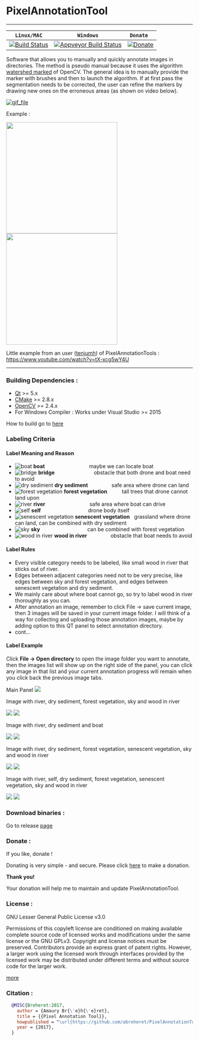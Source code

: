 PixelAnnotationTool
============================

-----------------
| **` Linux/MAC `** | **` Windows `** | **` Donate  `** | 
|-----------------|---------------------|---------------------|
| [![Build Status](https://api.travis-ci.org/abreheret/PixelAnnotationTool.svg?branch=master)](https://travis-ci.org/abreheret/PixelAnnotationTool) | [![Appveyor Build Status](https://img.shields.io/appveyor/ci/abreheret/pixelannotationtool.svg)](https://ci.appveyor.com/project/abreheret/pixelannotationtool) |  [![Donate](https://img.shields.io/badge/Donate-PayPal-green.svg)](https://www.paypal.com/cgi-bin/webscr?cmd=_s-xclick&hosted_button_id=8K79VKWBS7352) |



Software that allows you to manually and quickly annotate images in directories.
The method is pseudo manual because it uses the algorithm [watershed marked](http://docs.opencv.org/3.1.0/d7/d1b/group__imgproc__misc.html#ga3267243e4d3f95165d55a618c65ac6e1) of OpenCV. The general idea is to manually provide the marker with brushes and then to launch the algorithm. If at first pass the segmentation needs to be corrected, the user can refine the markers by drawing new ones on the erroneous areas (as shown on video below).

[![gif_file](giphy.gif)](https://youtu.be/wxi2dInWDnI)

Example :

<img src="https://raw.githubusercontent.com/abreheret/PixelAnnotationTool/master/images_test/Abbey_Road.jpg" width="300"/> <img src="https://raw.githubusercontent.com/abreheret/PixelAnnotationTool/master/images_test/Abbey_Road_color_mask.png" width="300"/>

Little example from an user ([tenjumh](https://github.com/tenjumh/Pixel-Annotation-Tool)) of PixelAnnotationTools : https://www.youtube.com/watch?v=tX-xcg5wY4U

----------

### Building Dependencies :
* [Qt](https://www.qt.io/download-open-source/)  >= 5.x
* [CMake](https://cmake.org/download/) >= 2.8.x 
* [OpenCV](http://opencv.org/releases.html) >= 2.4.x 
* For Windows Compiler : Works under Visual Studio >= 2015

How to build go to [here](scripts_to_build)

### Labeling Criteria
#### Label Meaning and Reason
* ![boat](https://via.placeholder.com/15/0033FF/000000?text=+) **boat** &emsp;&emsp;&emsp;&emsp;&emsp;&emsp;&emsp;&emsp; maybe we can locate boat
* ![bridge](https://via.placeholder.com/15/922b21/000000?text=+) **bridge**  &emsp;&emsp;&emsp;&emsp;&emsp;&emsp;&emsp; obstacle that both drone and boat need to avoid
* ![dry sediment](https://via.placeholder.com/15/f4d03f/000000?text=+) **dry sediment** &emsp;&emsp;&emsp;&emsp; safe area where drone can land
* ![forest vegetation](https://via.placeholder.com/15/2ecc71/000000?text=+) **forest vegetation** &emsp;&emsp;&nbsp; tall trees that drone cannot land upon
* ![river](https://via.placeholder.com/15/9b59b6/000000?text=+) **river** &emsp;&emsp;&emsp;&emsp;&emsp;&emsp;&emsp;&emsp; safe area where boat can drive
* ![self](https://via.placeholder.com/15/000000/000000?text=+) **self** &emsp;&emsp;&emsp;&emsp;&emsp;&emsp;&emsp;&emsp;&nbsp;&nbsp; drone body itself
* ![senescent vegetation](https://via.placeholder.com/15/e67e22/000000?text=+) **senescent vegetation** &nbsp; grassland where drone can land, can be combined with dry sediment
* ![sky](https://via.placeholder.com/15/85c1e9/000000?text=+) **sky** &emsp;&emsp;&emsp;&emsp;&emsp;&emsp;&emsp;&emsp;&nbsp;&nbsp; can be combined with forest vegetation
* ![wood in river](https://via.placeholder.com/15/784212/000000?text=+) **wood in river** &emsp;&emsp;&emsp;&emsp; obstacle that boat needs to avoid

#### Label Rules
* Every visible category needs to be labeled, like small wood in river that sticks out of river.
* Edges between adjacent categories need not to be very precise, like edges between sky and forest vegetation, and edges between senescent vegetation and dry sediment.
* We mainly care about where boat cannot go, so try to label wood in river thoroughly as you can.
* After annotation an image, remember to click File  ->  save current image, then 3 images will be saved in your current image folder. I will think of a way for collecting and uploading those annotation images, maybe by adding option to this QT panel to select annotation directory.
* cont...

#### Label Example
Click **File  -> Open directory**  to open the image folder you want to annotate, then the images list will show up on the right side of the panel, you can click any image in that list and your current annotation progress will remain when you click back the previous image tabs. 

Main Panel
<img src="https://raw.githubusercontent.com/EdisonPricehan/PixelAnnotationTool/master/images_test/mail%20panel.png">

Image with river, dry sediment, forest vegetation, sky and wood in river

<img src="https://raw.githubusercontent.com/EdisonPricehan/PixelAnnotationTool/master/images_test/wildcat-example-1.jpg"/> 
<img src="https://raw.githubusercontent.com/EdisonPricehan/PixelAnnotationTool/master/images_test/wildcat-example-1-labeled.png"/>

Image with river, dry sediment and boat

<img src="https://raw.githubusercontent.com/EdisonPricehan/PixelAnnotationTool/master/images_test/wildcat-example-2.jpg"/>
<img src="https://raw.githubusercontent.com/EdisonPricehan/PixelAnnotationTool/master/images_test/wildcat-example-2-labeled.png"/>

Image with river, dry sediment, forest vegetation, senescent vegetation, sky and wood in river

<img src="https://raw.githubusercontent.com/EdisonPricehan/PixelAnnotationTool/master/images_test/wildcat-example-3.jpg"/> 
<img src="https://raw.githubusercontent.com/EdisonPricehan/PixelAnnotationTool/master/images_test/wildcat-example-3-labeled.png"/>

Image with river, self, dry sediment, forest vegetation, senescent vegetation, sky and wood in river

<img src="https://raw.githubusercontent.com/EdisonPricehan/PixelAnnotationTool/master/images_test/wildcat-example-4.jpg"/>
<img src="https://raw.githubusercontent.com/EdisonPricehan/PixelAnnotationTool/master/images_test/wildcat-example-4-labeled.png"/>

### Download binaries :
Go to release [page](https://github.com/abreheret/PixelAnnotationTool/releases)

### Donate :
If you like, donate !


Donating is very simple - and secure. Please click [here](https://www.paypal.com/cgi-bin/webscr?cmd=_s-xclick&hosted_button_id=8K79VKWBS7352) to make a donation. 

**Thank you!**

Your donation will help me to maintain and update PixelAnnotationTool.

### License :

GNU Lesser General Public License v3.0 

Permissions of this copyleft license are conditioned on making available complete source code of licensed works and modifications under the same license or the GNU GPLv3. Copyright and license notices must be preserved. Contributors provide an express grant of patent rights. However, a larger work using the licensed work through interfaces provided by the licensed work may be distributed under different terms and without source code for the larger work.

[more](https://github.com/abreheret/PixelAnnotationTool/blob/master/LICENSE)

### Citation :

```bib
  @MISC{Breheret:2017,
    author = {Amaury Br{\'e}h{\'e}ret},
    title = {{Pixel Annotation Tool}},
    howpublished = "\url{https://github.com/abreheret/PixelAnnotationTool}",
    year = {2017},
  }
```


